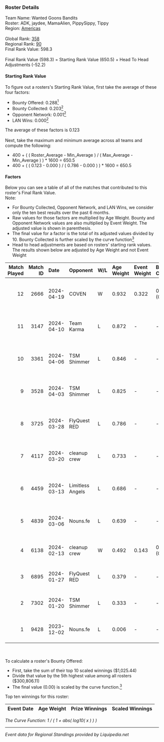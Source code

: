 ### Roster Details<br />
Team Name: Wanted Goons Bandits<br />
Roster: ADK, jaydee, MamaAlien, PippySippy, Tippy<br />
Region: [Americas]( ../standings_americas.md)<br />
<br />
Global Rank: [358](../standings_global.md)<br />
Regional Rank: [90]( ../standings_americas.md)<br />
Final Rank Value:  598.3<br />
<br />
Final Rank Value (598.3) = Starting Rank Value (650.5) + Head To Head Adjustments (-52.2)<br />

#### Starting Rank Value<br />
To figure out a rosters's Starting Rank Value, first take the average of these four factors:<br />
- Bounty Offered: 0.288[<sup>1</sup>](#table2)
- Bounty Collected: 0.203[<sup>2</sup>](#table1)
- Opponent Network: 0.001[<sup>2</sup>](#table1)
- LAN Wins: 0.000[<sup>2</sup>](#table1)

The average of these factors is 0.123<br />
<br />
Next, take the maximum and minimum average across all teams and compute the following:<br />
- 400 + ( ( Roster_Average - Min_Average ) / ( Max_Average - Min_Average ) ) * 1600 = 650.5
- 400 + ( ( 0.123 - 0.000 ) / ( 0.786 - 0.000 ) ) * 1600 = 650.5


#### Factors<br />
Below you can see a table of all of the matches that contributed to this roster's Final Rank Value.<br />
Note:<br />

- For Bounty Collected, Opponent Network, and LAN Wins, we consider only the ten best results over the past 6 months.
- Raw values for those factors are multiplied by Age Weight. Bounty and Opponent Network values are also multiplied by Event Weight. The adjusted value is shown in parenthesis.
- The final value for a factor is the total of its adjusted values divided by 10. Bounty Collected is further scaled by the curve function[<sup>3</sup>](#curveFunction)
- Head to head adjustments are based on rosters' starting rank values. The results shown below are adjusted by Age Weight and not Event Weight
<span id="table1"></span><br />


| Match Played | Match ID | Date       | Opponent         | W/L | Age Weight | Event Weight | Bounty Collected | Opponent Network | LAN Wins  | H2H Adj. | Roster                                     |
| -: | -: | :- | :- | :- | :- | :- | :- | :- | :- | -: | :- |
|           12 |     2666 | 2024-04-19 | COVEN            | W   | 0.932      | 0.322        | 0.003 (0.001)    | 0.014 (0.004)    | 0 (0.000) |    11.03 | ADK, jaydee, MamaAlien, PippySippy, Tippy  |
|           11 |     3147 | 2024-04-10 | Team Karma       | L   | 0.872      | -            | -                | -                | -         |    -9.64 | ADK, jaydee, MamaAlien, PippySippy, Tippy  |
|           10 |     3361 | 2024-04-06 | TSM Shimmer      | L   | 0.846      | -            | -                | -                | -         |    -8.27 | ADK, jaydee, MamaAlien, PippySippy, Tippy  |
|            9 |     3528 | 2024-04-03 | TSM Shimmer      | L   | 0.825      | -            | -                | -                | -         |    -8.62 | ADK, jaydee, MamaAlien, PippySippy, Tippy  |
|            8 |     3725 | 2024-03-28 | FlyQuest RED     | L   | 0.786      | -            | -                | -                | -         |    -6.08 | ADK, jaydee, MamaAlien, PippySippy, Tippy  |
|            7 |     4117 | 2024-03-20 | cleanup crew     | L   | 0.733      | -            | -                | -                | -         |   -10.66 | ADK, jaydee, MamaAlien, PippySippy, Tippy  |
|            6 |     4459 | 2024-03-13 | Limitless Angels | L   | 0.686      | -            | -                | -                | -         |    -9.68 | ADK, jaydee, MamaAlien, PippySippy, Tippy  |
|            5 |     4839 | 2024-03-06 | Nouns.fe         | L   | 0.639      | -            | -                | -                | -         |    -9.71 | ADK, jaydee, MamaAlien, PippySippy, Tippy  |
|            4 |     6138 | 2024-02-13 | cleanup crew     | W   | 0.492      | 0.143        | 0.004 (0.000)    | 0.054 (0.004)    | 0 (0.000) |     7.95 | jaydee, MamaAlien, PippySippy, Reef, Tippy |
|            3 |     6895 | 2024-01-27 | FlyQuest RED     | L   | 0.379      | -            | -                | -                | -         |    -4.21 | jaydee, MamaAlien, PippySippy, Reef, Tippy |
|            2 |     7302 | 2024-01-20 | TSM Shimmer      | L   | 0.333      | -            | -                | -                | -         |    -4.25 | jaydee, MamaAlien, PippySippy, Reef, Tippy |
|            1 |     9428 | 2023-12-02 | Nouns.fe         | L   | 0.006      | -            | -                | -                | -         |    -0.09 | jaydee, MamaAlien, PippySippy, Reef, Tippy |

<br />
<span id="table2"></span><br />
To calculate a roster's Bounty Offered:<br />

- First, take the sum of their top 10 scaled winnings ($1,025.44)
- Divide that value by the 5th highest value among all rosters ($300,806.11)
- The final value (0.00) is scaled by the curve function.[<sup>3</sup>](#curveFunction)

Top ten winnings for this roster:<br />

| Event Date | Age Weight | Prize Winnings | Scaled Winnings |
| :- | -: | :- | :- |


<span id="curveFunction"></span>_The Curve Function: 1 / ( 1 + abs( log10( x ) ) )_<br />

---
_Event data for Regional Standings provided by Liquipedia.net_<br />
